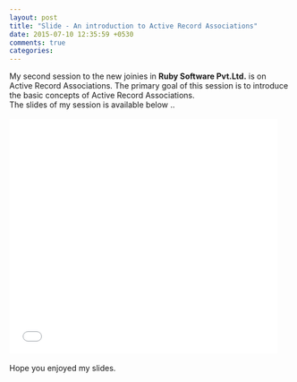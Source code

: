 ```yaml
---
layout: post
title: "Slide - An introduction to Active Record Associations"
date: 2015-07-10 12:35:59 +0530
comments: true
categories: 
---
```


<div class='post'>
	<div dir="ltr" style="text-align: left;" trbidi="on">
		My second session to the new joinies in <strong>Ruby Software Pvt.Ltd.</strong> is on Active Record Associations. The primary goal of this session is to introduce the basic concepts of Active Record Associations.
		<br/>
		The slides of my session is available below ..
		<br/><br/>
		<iframe src="//slides.com/shaijunonu/active_record_association_basics/embed" width="95%" height="420" scrolling="no" frameborder="0" webkitallowfullscreen mozallowfullscreen allowfullscreen></iframe>
			<br/><br/>
		Hope you enjoyed my slides.
	</div>
</div>